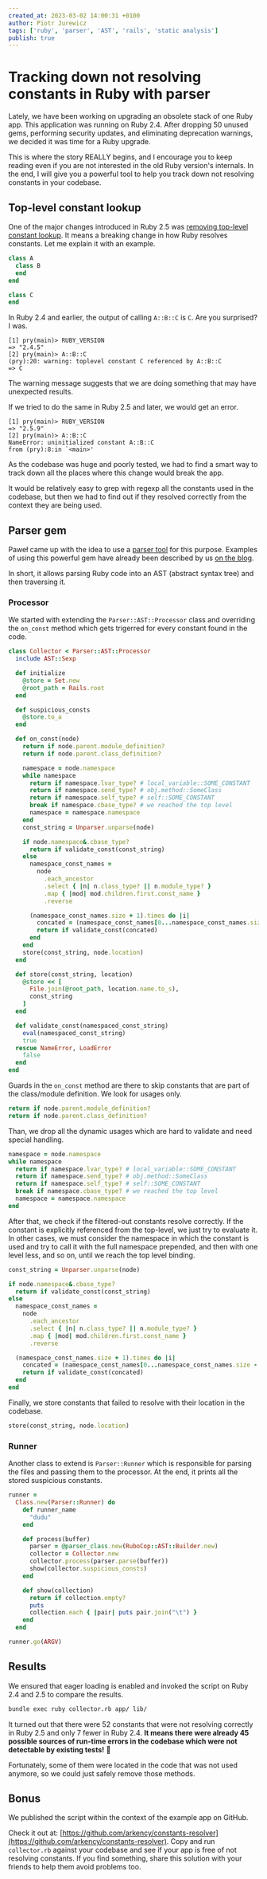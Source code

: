 ```yaml
---
created_at: 2023-03-02 14:00:31 +0100
author: Piotr Jurewicz
tags: ['ruby', 'parser', 'AST', 'rails', 'static analysis']
publish: true
---
```


# Tracking down not resolving constants in Ruby with parser

Lately, we have been working on upgrading an obsolete stack of one Ruby app.
This application was running on Ruby 2.4.
After dropping 50 unused gems, performing security updates, and eliminating deprecation warnings, we decided it was time for a Ruby upgrade.

This is where the story REALLY begins, and I encourage you to keep reading even if you are not interested in the old Ruby version's internals.
In the end, I will give you a powerful tool to help you track down not resolving constants in your codebase.
<!-- more -->

## Top-level constant lookup

One of the major changes introduced in Ruby 2.5 was [removing top-level constant lookup](https://github.com/ruby/ruby/commit/44a2576f79).
It means a breaking change in how Ruby resolves constants. Let me explain it with an example.
```ruby
class A
  class B
  end
end

class C
end
```

In Ruby 2.4 and earlier, the output of calling `A::B::C` is `C`. Are you surprised? I was.
```
[1] pry(main)> RUBY_VERSION
=> "2.4.5"
[2] pry(main)> A::B::C
(pry):20: warning: toplevel constant C referenced by A::B::C
=> C
```

The warning message suggests that we are doing something that may have unexpected results.

If we tried to do the same in Ruby 2.5 and later, we would get an error.
```
[1] pry(main)> RUBY_VERSION
=> "2.5.9"
[2] pry(main)> A::B::C
NameError: uninitialized constant A::B::C
from (pry):8:in `<main>'
```

As the codebase was huge and poorly tested, we had to find a smart way to track down all the places where this change would break the app.

It would be relatively easy to grep with regexp all the constants used in the codebase, but then we had to find out if they resolved correctly from the context they are being used.

## Parser gem

Paweł came up with the idea to use a [parser tool](https://github.com/whitequark/parser) for this purpose.
Examples of using this powerful gem have already been described by us [on the blog](https://blog.arkency.com/tags/parser/).

In short, it allows parsing Ruby code into an AST (abstract syntax tree) and then traversing it.

### Processor
We started with extending the `Parser::AST::Processor` class and overriding the `on_const` method which gets trigerred for every constant found in the code.
```ruby
class Collector < Parser::AST::Processor
  include AST::Sexp

  def initialize
    @store = Set.new
    @root_path = Rails.root
  end

  def suspicious_consts
    @store.to_a
  end

  def on_const(node)
    return if node.parent.module_definition?
    return if node.parent.class_definition?

    namespace = node.namespace
    while namespace
      return if namespace.lvar_type? # local_variable::SOME_CONSTANT
      return if namespace.send_type? # obj.method::SomeClass
      return if namespace.self_type? # self::SOME_CONSTANT
      break if namespace.cbase_type? # we reached the top level
      namespace = namespace.namespace
    end
    const_string = Unparser.unparse(node)

    if node.namespace&.cbase_type?
      return if validate_const(const_string)
    else
      namespace_const_names =
        node
          .each_ancestor
          .select { |n| n.class_type? || n.module_type? }
          .map { |mod| mod.children.first.const_name }
          .reverse

      (namespace_const_names.size + 1).times do |i|
        concated = (namespace_const_names[0...namespace_const_names.size - i] + [node.const_name]).join("::")
        return if validate_const(concated)
      end
    end
    store(const_string, node.location)
  end

  def store(const_string, location)
    @store << [
      File.join(@root_path, location.name.to_s),
      const_string
    ]
  end

  def validate_const(namespaced_const_string)
    eval(namespaced_const_string)
    true
  rescue NameError, LoadError
    false
  end
end
```

Guards in the `on_const` method are there to skip constants that are part of the class/module definition. We look for usages only.
```ruby
return if node.parent.module_definition?
return if node.parent.class_definition?
```

Than, we drop all the dynamic usages which are hard to validate and need special handling.
```ruby
namespace = node.namespace
while namespace
  return if namespace.lvar_type? # local_variable::SOME_CONSTANT 
  return if namespace.send_type? # obj.method::SomeClass
  return if namespace.self_type? # self::SOME_CONSTANT
  break if namespace.cbase_type? # we reached the top level
  namespace = namespace.namespace
end
```

After that, we check if the filtered-out constants resolve correctly.
If the constant is explicitly referenced from the top-level, we just try to evaluate it.
In other cases, we must consider the namespace in which the constant is used and try to call it with the full namespace prepended, and then with one level less, and so on, until we reach the top level binding.
```ruby
const_string = Unparser.unparse(node)

if node.namespace&.cbase_type?
  return if validate_const(const_string)
else
  namespace_const_names =
    node
      .each_ancestor
      .select { |n| n.class_type? || n.module_type? }
      .map { |mod| mod.children.first.const_name }
      .reverse

  (namespace_const_names.size + 1).times do |i|
    concated = (namespace_const_names[0...namespace_const_names.size - i] + [node.const_name]).join("::")
    return if validate_const(concated)
  end
end
```
Finally, we store constants that failed to resolve with their location in the codebase.

```ruby
store(const_string, node.location)
```

### Runner
Another class to extend is `Parser::Runner` which is responsible for parsing the files and passing them to the processor.
At the end, it prints all the stored suspicious constants.
```ruby
runner =
  Class.new(Parser::Runner) do
    def runner_name
      "dudu"
    end

    def process(buffer)
      parser = @parser_class.new(RuboCop::AST::Builder.new)
      collector = Collector.new
      collector.process(parser.parse(buffer))
      show(collector.suspicious_consts)
    end

    def show(collection)
      return if collection.empty?
      puts
      collection.each { |pair| puts pair.join("\t") }
    end
  end

runner.go(ARGV)
```

## Results
We ensured that eager loading is enabled and invoked the script on Ruby 2.4 and 2.5 to compare the results.
```bash
bundle exec ruby collector.rb app/ lib/
```
It turned out that there were 52 constants that were not resolving correctly in Ruby 2.5 and only 7 fewer in Ruby 2.4.
**It means there were already 45 possible sources of run-time errors in the codebase which were not detectable by existing tests!** 🤯

Fortunately, some of them were located in the code that was not used anymore, so we could just safely remove those methods.

## Bonus
We published the script within the context of the example app on GitHub.

Check it out at: [https://github.com/arkency/constants-resolver](https://github.com/arkency/constants-resolver). 
Copy and run `collector.rb` against your codebase and see if your app is free of not resolving constants. If you find something, share this solution with your friends to help them avoid problems too.